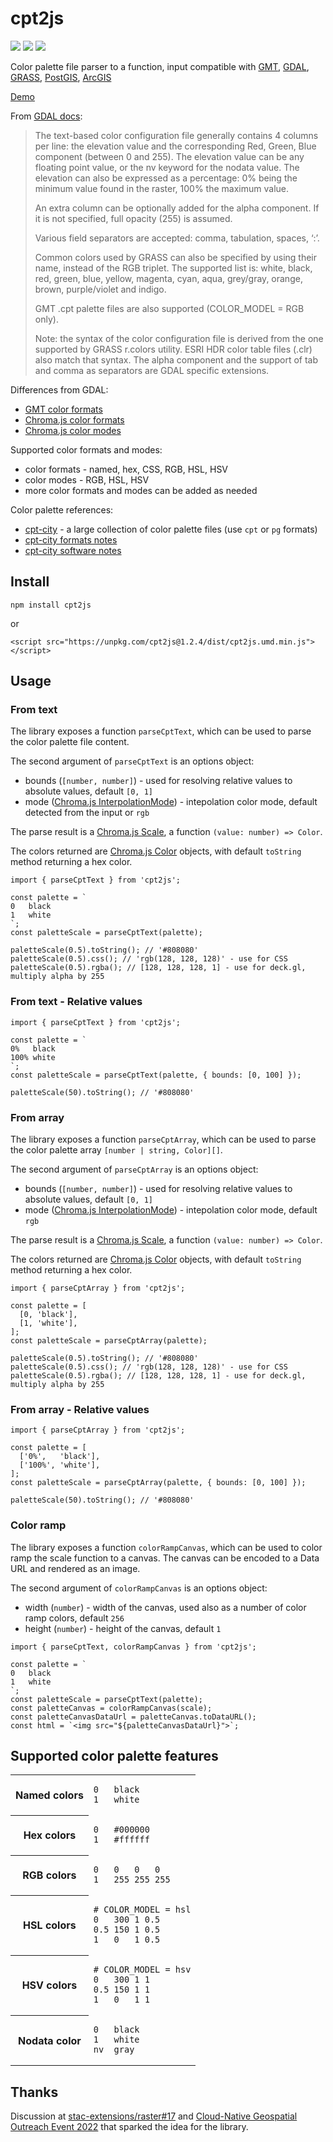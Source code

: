 # cpt2js

[![](https://img.shields.io/npm/dm/cpt2js)](https://www.npmjs.com/package/cpt2js)
[![](https://img.shields.io/david/weatherlayers/cpt2js)](https://www.npmjs.com/package/cpt2js)
[![](https://img.shields.io/bundlephobia/min/cpt2js)](https://www.npmjs.com/package/cpt2js)

Color palette file parser to a function, input compatible with [GMT](https://docs.generic-mapping-tools.org/latest/cookbook/features.html#color-palette-tables), [GDAL](https://gdal.org/programs/gdaldem.html#color-relief), [GRASS](https://grass.osgeo.org/grass80/manuals/r.colors.html), [PostGIS](http://postgis.net/docs/RT_ST_ColorMap.html), [ArcGIS](https://desktop.arcgis.com/en/arcmap/latest/manage-data/raster-and-images/creating-a-color-map-clr-file.htm)

[Demo](https://weatherlayers.github.io/cpt2js/)

From [GDAL docs](https://gdal.org/programs/gdaldem.html#color-relief):

> The text-based color configuration file generally contains 4 columns per line: the elevation value and the corresponding Red, Green, Blue component (between 0 and 255). The elevation value can be any floating point value, or the nv keyword for the nodata value. The elevation can also be expressed as a percentage: 0% being the minimum value found in the raster, 100% the maximum value.
>
> An extra column can be optionally added for the alpha component. If it is not specified, full opacity (255) is assumed.
>
> Various field separators are accepted: comma, tabulation, spaces, ‘:’.
>
> Common colors used by GRASS can also be specified by using their name, instead of the RGB triplet. The supported list is: white, black, red, green, blue, yellow, magenta, cyan, aqua, grey/gray, orange, brown, purple/violet and indigo.
>
> GMT .cpt palette files are also supported (COLOR_MODEL = RGB only).
>
> Note: the syntax of the color configuration file is derived from the one supported by GRASS r.colors utility. ESRI HDR color table files (.clr) also match that syntax. The alpha component and the support of tab and comma as separators are GDAL specific extensions.

Differences from GDAL:

- [GMT color formats](https://docs.generic-mapping-tools.org/latest/gmtcolors.html)
- [Chroma.js color formats](https://vis4.net/chromajs/#chroma)
- [Chroma.js color modes](https://vis4.net/chromajs/#scale-mode)

Supported color formats and modes:

- color formats - named, hex, CSS, RGB, HSL, HSV
- color modes - RGB, HSL, HSV
- more color formats and modes can be added as needed

Color palette references:

- [cpt-city](http://soliton.vm.bytemark.co.uk/pub/cpt-city/) - a large collection of color palette files (use `cpt` or `pg` formats)
- [cpt-city formats notes](http://soliton.vm.bytemark.co.uk/pub/cpt-city/notes/formats.html)
- [cpt-city software notes](http://soliton.vm.bytemark.co.uk/pub/cpt-city/notes/software.html)

## Install

```
npm install cpt2js
```

or

```
<script src="https://unpkg.com/cpt2js@1.2.4/dist/cpt2js.umd.min.js"></script>
```

## Usage

### From text

The library exposes a function `parseCptText`, which can be used to parse the color palette file content.

The second argument of `parseCptText` is an options object:

- bounds (`[number, number]`) - used for resolving relative values to absolute values, default `[0, 1]`
- mode ([Chroma.js InterpolationMode](https://vis4.net/chromajs/#scale-mode)) - intepolation color mode, default detected from the input or `rgb`

The parse result is a [Chroma.js Scale](https://vis4.net/chromajs/#chroma-scale), a function `(value: number) => Color`.

The colors returned are [Chroma.js Color](https://vis4.net/chromajs/#color) objects, with default `toString` method returning a hex color.

```
import { parseCptText } from 'cpt2js';

const palette = `
0   black
1   white
`;
const paletteScale = parseCptText(palette);

paletteScale(0.5).toString(); // '#808080'
paletteScale(0.5).css(); // 'rgb(128, 128, 128)' - use for CSS
paletteScale(0.5).rgba(); // [128, 128, 128, 1] - use for deck.gl, multiply alpha by 255
```

### From text - Relative values

```
import { parseCptText } from 'cpt2js';

const palette = `
0%   black
100% white
`;
const paletteScale = parseCptText(palette, { bounds: [0, 100] });

paletteScale(50).toString(); // '#808080'
```

### From array

The library exposes a function `parseCptArray`, which can be used to parse the color palette array `[number | string, Color][]`.

The second argument of `parseCptArray` is an options object:

- bounds (`[number, number]`) - used for resolving relative values to absolute values, default `[0, 1]`
- mode ([Chroma.js InterpolationMode](https://vis4.net/chromajs/#scale-mode)) - intepolation color mode, default `rgb`

The parse result is a [Chroma.js Scale](https://vis4.net/chromajs/#chroma-scale), a function `(value: number) => Color`.

The colors returned are [Chroma.js Color](https://vis4.net/chromajs/#color) objects, with default `toString` method returning a hex color.

```
import { parseCptArray } from 'cpt2js';

const palette = [
  [0, 'black'],
  [1, 'white'],
];
const paletteScale = parseCptArray(palette);

paletteScale(0.5).toString(); // '#808080'
paletteScale(0.5).css(); // 'rgb(128, 128, 128)' - use for CSS
paletteScale(0.5).rgba(); // [128, 128, 128, 1] - use for deck.gl, multiply alpha by 255
```

### From array - Relative values

```
import { parseCptArray } from 'cpt2js';

const palette = [
  ['0%',   'black'],
  ['100%', 'white'],
];
const paletteScale = parseCptArray(palette, { bounds: [0, 100] });

paletteScale(50).toString(); // '#808080'
```

### Color ramp

The library exposes a function `colorRampCanvas`, which can be used to color ramp the scale function to a canvas. The canvas can be encoded to a Data URL and rendered as an image.

The second argument of `colorRampCanvas` is an options object:

- width (`number`) - width of the canvas, used also as a number of color ramp colors, default `256`
- height (`number`) - height of the canvas, default `1`

```
import { parseCptText, colorRampCanvas } from 'cpt2js';

const palette = `
0   black
1   white
`;
const paletteScale = parseCptText(palette);
const paletteCanvas = colorRampCanvas(scale);
const paletteCanvasDataUrl = paletteCanvas.toDataURL();
const html = `<img src="${paletteCanvasDataUrl}">`;
```

## Supported color palette features

<table>

<tr>
<th>
Named colors
</th>
<td>

```
0   black
1   white
```

</td>
</tr>

<tr>
<th>
Hex colors
</th>
<td>

```
0   #000000
1   #ffffff
```

</td>
</tr>

<tr>
<th>
RGB colors
</th>
<td>

```
0   0   0   0
1   255 255 255
```

</td>
</tr>

<tr>
<th>
HSL colors
</th>
<td>

```
# COLOR_MODEL = hsl
0   300 1 0.5
0.5 150 1 0.5
1   0   1 0.5
```

</td>
</tr>

<tr>
<th>
HSV colors
</th>
<td>

```
# COLOR_MODEL = hsv
0   300 1 1
0.5 150 1 1
1   0   1 1
```

</td>
</tr>

<tr>
<th>
Nodata color
</th>
<td>

```
0   black
1   white
nv  gray
```

</td>
</tr>

</table>

## Thanks

Discussion at [stac-extensions/raster#17](https://github.com/stac-extensions/raster/issues/17) and [Cloud-Native Geospatial Outreach Event 2022](https://www.ogc.org/ogcevents/cloud-native-geospatial-outreach-event) that sparked the idea for the library.